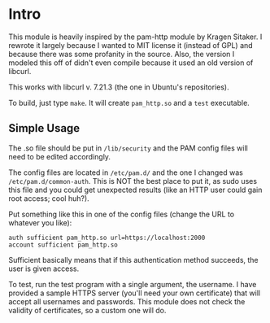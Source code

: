 Intro
=====

This module is heavily inspired by the pam-http module by Kragen Sitaker. I rewrote it largely because I wanted to MIT license it (instead of GPL) and because there was some profanity in the source.  Also, the version I modeled this off of didn't even compile because it used an old version of libcurl.

This works with libcurl v. 7.21.3 (the one in Ubuntu's repositories).

To build, just type `make`. It will create `pam_http.so` and a `test` executable.

Simple Usage
------------

The .so file should be put in `/lib/security` and the PAM config files will need to be edited accordingly.

The config files are located in `/etc/pam.d/` and the one I changed was `/etc/pam.d/common-auth`. This is NOT the best place to put it, as sudo uses this file and you could get unexpected results (like an HTTP user could gain root access; cool huh?).

Put something like this in one of the config files (change the URL to whatever you like):

	auth sufficient pam_http.so url=https://localhost:2000
	account sufficient pam_http.so

Sufficient basically means that if this authentication method succeeds, the user is given access.

To test, run the test program with a single argument, the username. I have provided a sample HTTPS server (you'll need your own certificate) that will accept all usernames and passwords. This module does not check the validity of certificates, so a custom one will do.

